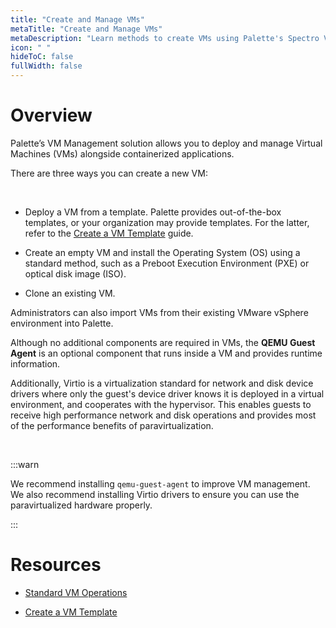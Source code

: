 ```yaml
---
title: "Create and Manage VMs"
metaTitle: "Create and Manage VMs"
metaDescription: "Learn methods to create VMs using Palette's Spectro VM Dashboard."
icon: " "
hideToC: false
fullWidth: false
---
```







# Overview

Palette’s VM Management solution allows you to deploy and manage Virtual Machines (VMs) alongside containerized applications.


There are three ways you can create a new VM:


<br />

- Deploy a VM from a template. Palette provides out-of-the-box templates, or your organization may provide templates. For the latter, refer to the [Create a VM Template](/vm-management/create-manage-vm/create-vm-template) guide.


- Create an empty VM and install the Operating System (OS) using a standard method, such as a Preboot Execution Environment (PXE) or optical disk image (ISO).


- Clone an existing VM.

Administrators can also import VMs from their existing VMware vSphere environment into Palette.

Although no additional components are required in VMs, the **QEMU Guest Agent** is an optional component that runs inside a VM and provides runtime information. 

Additionally, Virtio is a virtualization standard for network and disk device drivers where only the guest's device driver knows it is deployed in a virtual environment, and cooperates with the hypervisor. This enables guests to receive high performance network and disk operations and provides most of the performance benefits of paravirtualization.

<br />

:::warn

We recommend installing ``qemu-guest-agent`` to improve VM management. We also recommend installing Virtio drivers to ensure you can use the paravirtualized hardware properly.

:::



# Resources

- [Standard VM Operations](/vm-management/create-manage-vm/standard-vm-operations)


- [Create a VM Template](/vm-management/create-manage-vm/create-vm-template)


<br />


<br />

<br />


<br />

<br />


